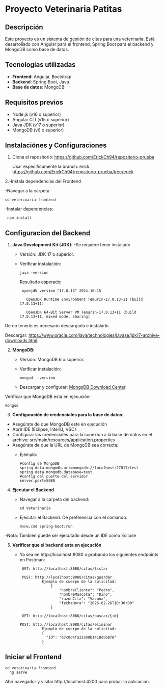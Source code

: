 # Proyecto Veterinaria Patitas

## Descripción
Este proyecto es un sistema de gestión de citas para una veterinaria. Está desarrollado con Angular para el frontend, Spring Boot para el backend y MongoDB como base de datos.

## Tecnologías utilizadas
- **Frontend**: Angular, Bootstrap
- **Backend**: Spring Boot, Java
- **Base de datos**: MongoDB

## Requisitos previos
- Node.js (v16 o superior)
- Angular CLI (v15 o superior)
- Java JDK (v17 o superior)
- MongoDB (v6 o superior)

## Instalaciónes y Configuraciones

1. Clona el repositorio:
   https://github.com/ErickCh94/repositorio-prueba
		
   Usar especificamente la branch: erick
   https://github.com/ErickCh94/repositorio-prueba/tree/erick
   
2.-Instala dependencias del Frontend

-Navegar a la carpeta:
    
    cd veterinaria-frontend

-Instalar dependencias:

     npm install
	
## Configuracion del Backend

1. **Java Development Kit (JDK)**:
   -Se requiere tener instalado
   - Versión: JDK 17 o superior.
   - Verificar instalación:
     
         java -version
     
	 Resultado esperado:

	      openjdk version "17.0.13" 2024-10-15

		    OpenJDK Runtime Environment Temurin-17.0.13+11 (build 17.0.13+11)

		    OpenJDK 64-Bit Server VM Temurin-17.0.13+11 (build 17.0.13+11, mixed mode, sharing)
	
De no tenerlo es necesario descargarlo e instalarlo.

Descargar: https://www.oracle.com/java/technologies/javase/jdk17-archive-downloads.html.


2. **MongoDB**:
   - Versión: MongoDB 6 o superior.
   - Verificar instalación:

         mongod --version

   - Descargar y configurar: [MongoDB Download Center](https://www.mongodb.com/try/download/community).

Verificar que MongoDB esta en ejecución:

    mongod

3. **Configuración de credenciales para la base de datos**:
	
- Asegúrate de que MongoDB esté en ejecución
- Abrir IDE (Eclipse, IntelliJ, VSC)
- Configurar las credenciales para la conexion a la base de datos en el archivo: src/main/resources/application.properties
- Asegúrate de que la URL de MongoDB sea correcta:
  - Ejemplo:
    
		#config de MongoDB
		spring.data.mongodb.uri=mongodb://localhost:27017/test
		spring.data.mongodb.database=test
		#config del puerto del servidor
		server.port=8080

4. **Ejecutar el Backend**
	- Navegar a la carpeta del backend:

	      cd Veterinaria
   
	- Ejecutar el Backend. De preferencia con el comando:
 
	      mvnw.cmd spring-boot:run
 
  -Nota: Tambien puede ser ejecutado desde un IDE como Eclipse
	
5. **Verificar que el backend esta en ejecución**
   
	- Ya sea en http://localhost:8080 o probando los siguientes endpoints en Postman:
	
           GET: http://localhost:8080/citas/listar
              	
           POST: http://localhost:8080/citas/guardar
              		Ejemplo de cuerpo de la solicitud:
              			{
              				"nombreCliente": "Pedro",
              				"nombreMascota": "Dino",
              				"razonCita": "Vacuna",
              				"fechaHora": "2025-02-26T10:30:00"
              			}
              	
           GET: http://localhost:8080/citas/buscar/{id}
              	
          POST: http://localhost:8080/citas/eliminar 
              		Ejemplo de cuerpo de la solicitud:
              		{
              		  "id": "67c0d4fa22a90b1418dbb876"
              		}
## Iniciar el Frontend
	
    cd veterinaria-frontend
	  ng serve
	
Abir navegador y visitar http://localhost:4200 para probar la aplicacion.
